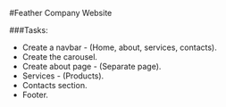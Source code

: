 #Feather Company Website

###Tasks:
- Create a navbar - (Home, about, services, contacts).
- Create the carousel.
- Create about page - (Separate page).
- Services - (Products).
- Contacts section.
- Footer.
